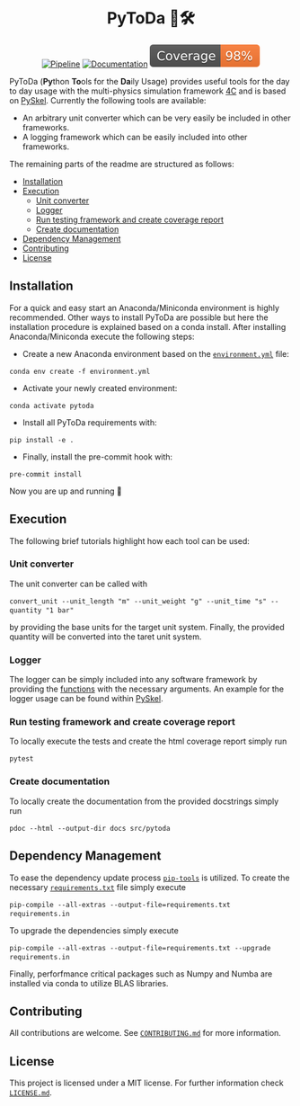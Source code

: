 <h1 align="center">
  PyToDa 🐍🛠️
</h1>

<div align="center">

[![Pipeline](https://github.com/davidrudlstorfer/pytoda/actions/workflows/main_pipeline.yml/badge.svg)](https://github.com/davidrudlstorfer/pytoda/actions/workflows/main_pipeline.yml)
[![Documentation](https://github.com/davidrudlstorfer/pytoda/actions/workflows/main_documentation.yml/badge.svg)](https://davidrudlstorfer.github.io/pytoda/)
[![Coverage badge](https://github.com/davidrudlstorfer/pytoda/raw/python-coverage-comment-action-data/badge.svg)](https://github.com/davidrudlstorfer/pytoda/tree/python-coverage-comment-action-data)

</div>

PyToDa (**Py**thon **To**ols for the **Da**ily Usage) provides useful tools for the day to day usage with the multi-physics simulation framework [4C](https://www.4c-multiphysics.org) and is based on [PySkel](https://github.com/davidrudlstorfer/pyskel). Currently the following tools are available:

- An arbitrary unit converter which can be very easily be included in other frameworks.
- A logging framework which can be easily included into other frameworks.

The remaining parts of the readme are structured as follows:

- [Installation](#installation)
- [Execution](#execution)
  - [Unit converter](#unit-converter)
  - [Logger](#logger)
  - [Run testing framework and create coverage report](#run-testing-framework-and-create-coverage-report)
  - [Create documentation](#create-documentation)
- [Dependency Management](#dependency-management)
- [Contributing](#contributing)
- [License](#license)


## Installation

For a quick and easy start an Anaconda/Miniconda environment is highly recommended. Other ways to install PyToDa are possible but here the installation procedure is explained based on a conda install. After installing Anaconda/Miniconda
execute the following steps:

- Create a new Anaconda environment based on the [`environment.yml`](./environment.yml) file:
```
conda env create -f environment.yml
```

- Activate your newly created environment:
```
conda activate pytoda
```

- Install all PyToDa requirements with:
```
pip install -e .
```

- Finally, install the pre-commit hook with:
```
pre-commit install
```

Now you are up and running 🎉

## Execution

The following brief tutorials highlight how each tool can be used:

### Unit converter

The unit converter can be called with

```
convert_unit --unit_length "m" --unit_weight "g" --unit_time "s" --quantity "1 bar"
```

by providing the base units for the target unit system. Finally, the provided quantity will be converted into the taret unit system.

### Logger

The logger can be simply included into any software framework by providing the [functions](/src/pytoda/logger.py) with the necessary arguments. An example for the logger usage can be found within [PySkel](https://github.com/davidrudlstorfer/pyskel).

### Run testing framework and create coverage report

To locally execute the tests and create the html coverage report simply run

```
pytest
```

### Create documentation

To locally create the documentation from the provided docstrings simply run

```
pdoc --html --output-dir docs src/pytoda
```

## Dependency Management

To ease the dependency update process [`pip-tools`](https://github.com/jazzband/pip-tools) is utilized. To create the necessary [`requirements.txt`](./requirements.txt) file simply execute

```
pip-compile --all-extras --output-file=requirements.txt requirements.in
````

To upgrade the dependencies simply execute

```
pip-compile --all-extras --output-file=requirements.txt --upgrade requirements.in
````

Finally, perforfmance critical packages such as Numpy and Numba are installed via conda to utilize BLAS libraries.

## Contributing

All contributions are welcome. See [`CONTRIBUTING.md`](./CONTRIBUTING.md) for more information.

## License

This project is licensed under a MIT license. For further information check [`LICENSE.md`](./LICENSE.md).
